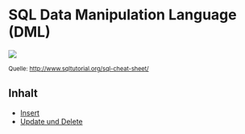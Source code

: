 # SQL Data Manipulation Language (DML)

![](https://www.sqltutorial.org/wp-content/uploads/2016/04/SQL-Cheat-Sheet-2.png)

<sup>Quelle: http://www.sqltutorial.org/sql-cheat-sheet/</sup>

## Inhalt

- [Insert](01_Insert.md)
- [Update und Delete](02_Update_Delete.md)
